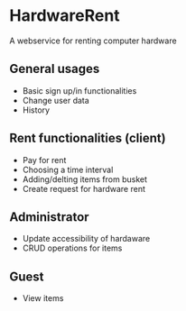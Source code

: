 # HardwareRent
A webservice for renting computer hardware
<h2>General usages</h2>
<ul>
  <li> Basic sign up/in functionalities</li>
  <li> Change user data</li>
  <li> History</li>
</ul>
<h2>Rent functionalities (client)</h2>
<ul>
  <li> Pay for rent</li>
  <li> Choosing a time interval</li>
  <li> Adding/delting items from busket</li>
  <li> Create request for hardware rent</li>
</ul>
<h2>Administrator</h2>
<ul>
  <li> Update accessibility of hardaware</li>
  <li> CRUD operations for items</li>
</ul>
<h2>Guest</h2>
<ul>
  <li> View items</li>
</ul>

